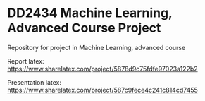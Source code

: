 # DD2434 Machine Learning, Advanced Course Project
Repository for project in Machine Learning, advanced course

Report latex: https://www.sharelatex.com/project/5878d9c75fdfe97023a122b2

Presentation latex: https://www.sharelatex.com/project/587c9fece4c241c814cd7455
